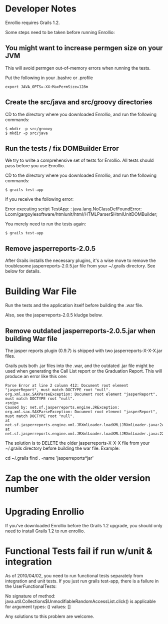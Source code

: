 # Developer Notes

Enrollio requires Grails 1.2.

Some steps need to be taken before running Enrollio:

## You might want to increase permgen size on your JVM

This will avoid permgen out-of-memory errors when running the tests.

Put the following in your .bashrc or .profile

    export JAVA_OPTS=-XX:MaxPermSize=128m

## Create the src/java and src/groovy directories

CD to the directory where you downloaded Enrollio, and run the following commands:
  
    $ mkdir -p src/groovy
    $ mkdir -p src/java

## Run the tests / fix DOMBuilder Error

We try to write a comprehensive set of tests for Enrollio.
All tests should pass before you use Enrollio.

CD to the directory where you downloaded Enrollio, and run the following commands:

    $ grails test-app

If you receive the following error:

  Error executing script TestApp: : java.lang.NoClassDefFoundError: 
  Lcom/gargoylesoftware/htmlunit/html/HTMLParser$HtmlUnitDOMBuilder;

You merely need to run the tests again:

    $ grails test-app

## Remove jasperreports-2.0.5

After Grails installs the necessary plugins, it's a wise move to remove the troublesome
jasperreports-2.0.5.jar file from your ~/.grails directory.  See below for details.

# Building War File

Run the tests and the application itself before building the .war file.

Also, see the jasperreports-2.0.5 kludge below.

## Remove outdated jasperreports-2.0.5.jar when building War file

The jasper reports plugin (0.9.7) is shipped with two jasperreports-X-X-X.jar files.

Grails puts both .jar files into the .war, and the outdated .jar file might be used
when generating the Call List report or the Graduation Report.  This will produce an error
like this one:

    Parse Error at line 2 column 412: Document root element "jasperReport", must match DOCTYPE root "null".
    org.xml.sax.SAXParseException: Document root element "jasperReport", must match DOCTYPE root "null".
    <snip>
    Caused by: net.sf.jasperreports.engine.JRException: org.xml.sax.SAXParseException: Document root element "jasperReport", must match DOCTYPE root "null".
	at net.sf.jasperreports.engine.xml.JRXmlLoader.loadXML(JRXmlLoader.java:243)
	at net.sf.jasperreports.engine.xml.JRXmlLoader.loadXML(JRXmlLoader.java:226)

The solution is to DELETE the older jasperreports-X-X-X file from your ~/.grails directory
before building the war file.  Example:

  cd ~/.grails
  find . -name 'jasperreports*jar'
  # Zap the one with the older version number
	

# Upgrading Enrollio

If you've downloaded Enrollio before the Grails 1.2 upgrade, you should
only need to install Grails 1.2 to run enrollio.

# Functional Tests fail if run w/unit & integration

As of 2010/04/02, you need to run functional tests separately from integration and
unit tests.  If you just run grails test-app, there is a failure in the UserFunctionalTests:

  No signature of method: java.util.Collections$UnmodifiableRandomAccessList.click() is 
  applicable for argument types: () values: []

Any solutions to this problem are welcome.
